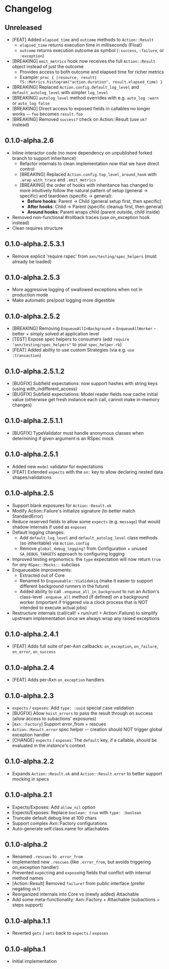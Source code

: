 # Changelog

## Unreleased
* [FEAT] Added `elapsed_time` and `outcome` methods to `Action::Result`
  * `elapsed_time` returns execution time in milliseconds (Float)
  * `outcome` returns execution outcome as symbol (`:success`, `:failure`, or `:exception`)
* [BREAKING] `emit_metrics` hook now receives the full `Action::Result` object instead of just the outcome
  * Provides access to both outcome and elapsed time for richer metrics
  * Example: `proc { |resource, result| TS::Metrics.histogram("action.duration", result.elapsed_time) }`
* [BREAKING] Replaced `Action.config.default_log_level` and `default_autolog_level` with simpler `log_level`
* [BREAKING] `autolog_level` method overrides with e.g. `auto_log :warn` or `auto_log false`
* [BREAKING] Direct access to exposed fields in callables no longer works -- `foo` becomes `result.foo`
* [BREAKING] Removed `success?` check on Action::Result (use `ok?` instead)

## 0.1.0-alpha.2.6
* Inline interactor code (no more dependency on unpublished forked branch to support inheritance)
  * Refactor internals to clean implementation now that we have direct control
  * [BREAKING] Replaced `Action.config.top_level_around_hook` with `.wrap_with_trace` and `.emit_metrics`
  * [BREAKING] the order of hooks with inheritance has changed to more intuitively follow the natural pattern of setup (general → specific) and teardown (specific → general):
    * **Before hooks**: Parent → Child (general setup first, then specific)
    * **After hooks**: Child → Parent (specific cleanup first, then general)
    * **Around hooks**: Parent wraps child (parent outside, child inside)
* Removed non-functional #rollback traces (use on_exception hook instead)
* Clean requires structure

## 0.1.0-alpha.2.5.3.1
* Remove explicit 'require rspec' from `axn/testing/spec_helpers` (must already be loaded)

## 0.1.0-alpha.2.5.3
* More aggressive logging of swallowed exceptions when not in production mode
* Make automatic pre/post logging more digestible

## 0.1.0-alpha.2.5.2
* [BREAKING] Removing `EnqueueAllInBackground` + `EnqueueAllWorker` - better + simply solved at application level
* [TEST] Expose spec helpers to consumers (add `require "axn/testing/spec_helpers"` to your `spec_helper.rb`)
* [FEAT] Added ability to use custom Strategies (via e.g. `use :transaction`)

## 0.1.0-alpha.2.5.1.2
* [BUGFIX] Subfield expectations: now support hashes with string keys (using with_indifferent_access)
* [BUGFIX] Subfield expectations: Model reader fields now cache initial value (otherwise get fresh instance each call, cannot make in-memory changes)

## 0.1.0-alpha.2.5.1.1
* [BUGFIX] TypeValidator must handle anonymous classes when determining if given argument is an RSpec mock

## 0.1.0-alpha.2.5.1
* Added new `model` validator for expectations
* [FEAT] Extended `expects` with the `on:` key to allow declaring nested data shapes/validations

## 0.1.0-alpha.2.5
* Support blank exposures for `Action::Result.ok`
* Modify Action::Failure's initialize signature (to better match StandardError)
* Reduce reserved fields to allow some `expects` (e.g. `message`) that would shadow internals if used as `exposes`
* Default logging changes:
  * Add `default_log_level` and `default_autolog_level` class methods (so inheritable) via `Action.config`
  * Remove `global_debug_logging?` from Configuration + unused `SA_DEBUG_TARGETS` approach to configuring logging
* Improved testing ergonomics: the `type` expectation will now return `true` for _any_ `RSpec::Mocks::` subclass
* Enqueueable improvements:
  * Extracted out of Core
  * Renamed to `Enqueueable::ViaSidekiq` (make it easier to support different background runners in the future)
  * Added ability to call `.enqueue_all_in_background` to run an Action's class-level `.enqueue_all` method (if defined) on a background worker
    (important if triggered via a clock process that is NOT intended to execute actual jobs)
* Restructure internals (call/call! + run/run! + Action::Failure) to simplify upstream implementation since we always wrap any raised exceptions

## 0.1.0-alpha.2.4.1
* [FEAT] Adds full suite of per-Axn callbacks: `on_exception`, `on_failure`, `on_error`, `on_success`

## 0.1.0-alpha.2.4
* [FEAT] Adds per-Axn `on_exception` handlers

## 0.1.0-alpha.2.3
* `expects` / `exposes`: Add `type: :uuid` special case validation
* [BUGFIX] Allow `hoist_errors` to pass the result through on success (allow access to subactions' exposures)
* [`Axn::Factory`] Support error_from + rescues
* `Action::Result.error` spec helper -- creation should NOT trigger global exception handler
* [CHANGE] `expects` / `exposes`: The `default` key, if a callable, should be evaluated in the _instance_'s context

## 0.1.0-alpha.2.2
* Expands `Action::Result.ok` and `Action::Result.error` to better support mocking in specs

## 0.1.0-alpha.2.1
* Expects/Exposes: Add `allow_nil` option
* Expects/Exposes: Replace `boolean: true` with `type: :boolean`
* Truncate default debug line at 100 chars
* Support complex Axn::Factory configurations
* Auto-generate self.class.name for attachables

## 0.1.0-alpha.2
* Renamed `.rescues` to `.error_from`
* Implemented new `.rescues` (like `.error_from`, but avoids triggering on_exception handler)
* Prevented `expect`ing and `expose`ing fields that conflict with internal method names
* [Action::Result] Removed `failure?` from public interface (prefer negating `ok?`)
* Reorganized internals into Core vs (newly added) Attachable
* Add some meta-functionality: Axn::Factory + Attachable (subactions + steps support)

## 0.1.0-alpha.1.1
* Reverted `gets` / `sets` back to `expects` / `exposes`

## 0.1.0-alpha.1
* Initial implementation
